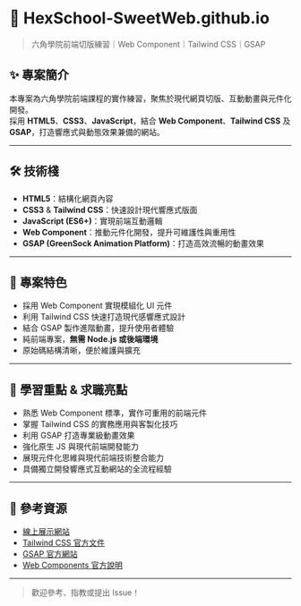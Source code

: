# 🍰 HexSchool-SweetWeb.github.io

> 六角學院前端切版練習｜Web Component｜Tailwind CSS｜GSAP

## ✨ 專案簡介

本專案為六角學院前端課程的實作練習，聚焦於現代網頁切版、互動動畫與元件化開發。  
採用 **HTML5**、**CSS3**、**JavaScript**，結合 **Web Component**、**Tailwind CSS** 及 **GSAP**，打造響應式與動態效果兼備的網站。

---

## 🛠️ 技術棧

- **HTML5**：結構化網頁內容
- **CSS3** & **Tailwind CSS**：快速設計現代響應式版面
- **JavaScript (ES6+)**：實現前端互動邏輯
- **Web Component**：推動元件化開發，提升可維護性與重用性
- **GSAP (GreenSock Animation Platform)**：打造高效流暢的動畫效果

---

## 🚀 專案特色

- 採用 Web Component 實現模組化 UI 元件
- 利用 Tailwind CSS 快速打造現代感響應式設計
- 結合 GSAP 製作進階動畫，提升使用者體驗
- 純前端專案，**無需 Node.js 或後端環境**
- 原始碼結構清晰，便於維護與擴充

---

## 🎯 學習重點 & 求職亮點

- 熟悉 Web Component 標準，實作可重用的前端元件
- 掌握 Tailwind CSS 的實務應用與客製化技巧
- 利用 GSAP 打造專業級動畫效果
- 強化原生 JS 與現代前端開發能力
- 展現元件化思維與現代前端技術整合能力
- 具備獨立開發響應式互動網站的全流程經驗

---

## 🔗 參考資源
- [線上展示網站](https://bakarickyclaris.github.io/HexSchool-SweetWeb.github.io/)
- [Tailwind CSS 官方文件](https://tailwindcss.com/)
- [GSAP 官方網站](https://greensock.com/gsap/)
- [Web Components 官方說明](https://developer.mozilla.org/en-US/docs/Web/Web_Components)

---

> 歡迎參考、指教或提出 Issue！  


